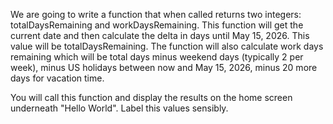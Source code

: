 We are going to write a function that when called returns two integers: totalDaysRemaining and workDaysRemaining. This function will get the current date and then calculate the delta in days until May 15, 2026. This value will be totalDaysRemaining. The function will also calculate work days remaining which will be total days minus weekend days (typically 2 per week), minus US holidays between now and May 15, 2026, minus 20 more days for vacation time.

You will call this function and display the results on the home screen underneath "Hello World". Label this values sensibly.